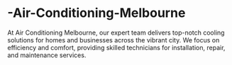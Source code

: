 # -Air-Conditioning-Melbourne
At Air Conditioning Melbourne, our expert team delivers top-notch cooling solutions for homes and businesses across the vibrant city. We focus on efficiency and comfort, providing skilled technicians for installation, repair, and maintenance services. 
